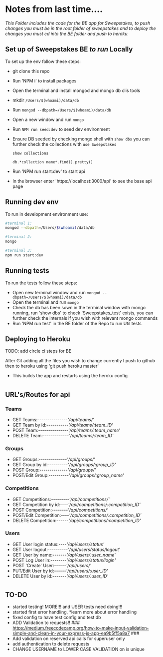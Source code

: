 # **Notes from last time....**

*This Folder includes the code for the BE app for Sweepstakes, to push changes you must be in the root folder of sweepstakes and to deploy the changes you must cd into the BE folder and push to heroku.*

## **Set up of Sweepstakes BE *to run* Locally**

To set up the env follow these steps:
- git clone this repo
- Run 'NPM i' to install packages
- Open the terminal and install mongod and mongo db clis tools
- mkdir `/Users/$(whoami)/data/db`
- Run `mongod --dbpath=/Users/$(whoami)/data/db`
- Open a new window and run `mongo`
- Run `NPM run seed:dev` to seed dev environment
- Ensure DB seeded by checking mongo shell with `show dbs` you can further check the collections with 
	`use Sweepstakes`
	
	`show collections`

	`db.*collection name*.find().pretty()`
- Run 'NPM run start:dev' to start api
- In the browser enter 'https://localhost:3000/api' to see the base api page

## **Running dev env**

To run in development environment use:

```bash
#terminal 1:
mongod --dbpath=/Users/$(whoami)/data/db

#terminal 2:
mongo

#terminal 3:
npm run start:dev
```

## **Running tests**

To run the tests follow these steps:
- Open new terminal window and run `mongod --dbpath=/Users/$(whoami)/data/db`
- Open the terminal and run `mongo`
- Check the db has been sown in the terminal window with mongo running, run 'show dbs' to check 'Sweepstakes_test' exists, you can further check the internals if you wish with relevant mongo commands
- Run 'NPM run test' in the BE folder of the Repo to run Util tests

## **Deploying to Heroku**
TODO: add circle ci steps for BE

After Git adding all the files you wish to change currently I push to github then to heroku using 'git push heroku master'
- This builds the app and restarts using the heroku config

#
## **URL's/Routes for api**
### **Teams**
- GET Teams:---------------*'/api/teams/'*
- GET Team by id:-----------*'/api/teams/:team_ID'*
- POST Team:---------------*'/api/teams/:team_name'*
- DELETE Team:-------------*'/api/teams/:team_ID'*

### **Groups**
- GET Groups:--------------*'/api/groups/'*
- GET Group by id:----------*'/api/groups/:group_ID'*
- POST Group:--------------*'/api/groups/'*
- POST/Edit Group:----------*'/api/groups/:group_name'*

### **Competitions**
- GET Competitions:---------*'/api/competitions/'*
- GET Competition by id:----*'/api/competitions/:competition_ID'*
- POST Competition:--------*'/api/competitions/'*
- POST/Edit Competition:----*'/api/competitions/:competition_ID'*
- DELETE Competition:------*'/api/competitions/:competition_ID'*

### **Users**
- GET User login status:----*'/api/users/status'*
- GET User logout:----------*'/api/users/status/logout'*
- GET User by name:-------*'/api/users/:user_name'*
- POST Log User in:--------*'/api/users/status/login'*
- POST 'Create' User:------*'/api/users/'*
- PUT/Edit User by id:------*'/api/users/:user_ID'*
- DELETE User by id:-------*'/api/users/:user_ID'*

#

## **TO-DO**

- started testing! MORE!!! and USER tests need doing!!!
- started first error handling, *learn more about error handling
- fixed config to have test config and test db
- ADD Validation to requests!! ### https://medium.freecodecamp.org/how-to-make-input-validation-simple-and-clean-in-your-express-js-app-ea9b5ff5a8a7 ###
- Add validation on reserved api calls for superuser only 
- add authentication to delete requests
- CHANGE USERNAME to LOWER CASE VALIDATION on is unique

#